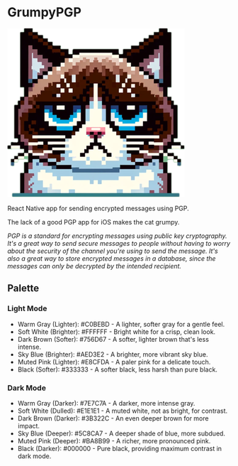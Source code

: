 # GrumpyPGP

![Cat](./cat.png)

React Native app for sending encrypted messages using PGP.

The lack of a good PGP app for iOS makes the cat grumpy.

*PGP is a standard for encrypting messages using public key cryptography. It's a great way to send secure messages to people without having to worry about the security of the channel you're using to send the message. It's also a great way to store encrypted messages in a database, since the messages can only be decrypted by the intended recipient.*

## Palette

### Light Mode

* Warm Gray (Lighter): #C0BEBD - A lighter, softer gray for a gentle feel.
* Soft White (Brighter): #FFFFFF - Bright white for a crisp, clean look.
* Dark Brown (Softer): #756D67 - A softer, lighter brown that's less intense.
* Sky Blue (Brighter): #AED3E2 - A brighter, more vibrant sky blue.
* Muted Pink (Lighter): #E8CFDA - A paler pink for a delicate touch.
* Black (Softer): #333333 - A softer black, less harsh than pure black.

### Dark Mode

* Warm Gray (Darker): #7E7C7A - A darker, more intense gray.
* Soft White (Dulled): #E1E1E1 - A muted white, not as bright, for contrast.
* Dark Brown (Darker): #3B322C - An even deeper brown for more impact.
* Sky Blue (Deeper): #5C8CA7 - A deeper shade of blue, more subdued.
* Muted Pink (Deeper): #BA8B99 - A richer, more pronounced pink.
* Black (Darker): #000000 - Pure black, providing maximum contrast in dark mode.

